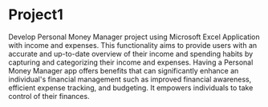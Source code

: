 # Project1
Develop Personal Money Manager project using Microsoft Excel Application with income and expenses. This functionality aims to provide users with an accurate and up-to-date overview of their income and spending habits by capturing and categorizing their income and expenses. Having a Personal Money Manager app offers benefits that can significantly enhance an individual's financial management such as improved financial awareness, efficient expense tracking, and budgeting. It empowers individuals to take control of their finances.

